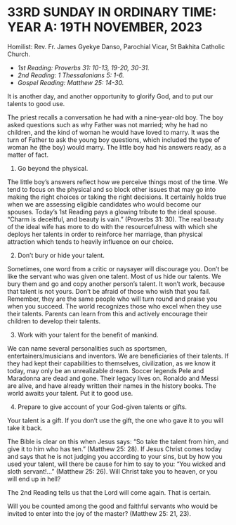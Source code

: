 # 33RD SUNDAY IN ORDINARY TIME: YEAR A: 19TH NOVEMBER, 2023
Homilist: Rev. Fr. James Gyekye Danso, Parochial Vicar, St Bakhita Catholic Church.

- _1st Reading: Proverbs 31: 10-13, 19-20, 30-31._
- _2nd Reading: 1 Thessalonians 5: 1-6._
- _Gospel Reading: Matthew 25: 14-30._
 
It is another day, and another opportunity to glorify God, and to put our talents to good use.

The priest recalls a conversation he had with a nine-year-old boy. The boy asked questions such as why Father was not married; why he had no children, and the kind of woman he would have loved to marry. It was the turn of Father to ask the young boy questions, which included the type of woman he (the boy) would marry. The little boy had his answers ready, as a matter of fact. 

1. Go beyond the physical.

The little boy’s answers reflect how we perceive things most of the time. We tend to focus on the physical and so block other issues that may go into making the right choices or taking the right decisions. It certainly holds true when we are assessing eligible candidates who would become our spouses.
Today’s 1st Reading pays a glowing tribute to the ideal spouse. “Charm is deceitful, and beauty is vain.” (Proverbs 31: 30). The real beauty of the ideal wife has more to do with the resourcefulness with which she deploys her talents in order to reinforce her marriage, than physical attraction which tends to heavily influence on our choice.

2. Don’t bury or hide your talent.

Sometimes, one word from a critic or naysayer will discourage you. Don’t be like the servant who was given one talent.
Most of us hide our talents. We bury them and go and copy another person’s talent. It won’t work, because that talent is not yours. Don’t be afraid of those who wish that you fail. Remember, they are the same people who will turn round and praise you when you succeed. The world recognizes those who excel when they use their talents. Parents can learn from this and actively encourage their children to develop their talents.

3. Work with your talent for the benefit of mankind.

We can name several personalities such as sportsmen, entertainers/musicians and inventors. We are beneficiaries of their talents. If they had kept their capabilities to themselves, civilization, as we know it today, may only be an unrealizable dream. Soccer legends Pele and Maradonna are dead and gone. Their legacy lives on. Ronaldo and Messi are alive, and have already written their names in the history books. The world awaits your talent. Put it to good use.

4. Prepare to give account of your God-given talents or gifts.

Your talent is a gift. If you don’t use the gift, the one who gave it to you will take it back.

The Bible is clear on this when Jesus says: “So take the talent from him, and give it to him who has ten.” (Matthew 25: 28).
If Jesus Christ comes today and says that he is not judging you according to your sins, but by how you used your talent, will there be cause for him to say to you: “You wicked and sloth servant!…” (Matthew 25: 26). Will Christ take you to heaven, or you will end up in hell?

The 2nd Reading tells us that the Lord will come again. That is certain. 

Will you be counted among the good and faithful servants who would be invited to enter into the joy of the master? (Matthew 25: 21, 23).
